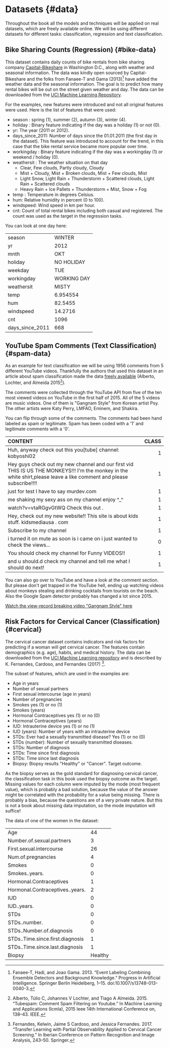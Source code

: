 


# Datasets {#data}
Throughout the book all the models and techniques will be applied on real datasets, which are freely available online.
We will be using different datasets for different tasks:
classification, regression and text classification.

## Bike Sharing Counts (Regression) {#bike-data}
This dataset contains daily counts of bike rentals from bike sharing company [Capital-Bikeshare](https://www.capitalbikeshare.com/) in Washington D.C., along with weather and seasonal information.
The data was kindly open sourced by Capital-Bikeshare and the folks from Fanaee-T and Gama (2013)[^Fanaee] have added the weather data and the seasonal information.
The goal is to predict how many rental bikes will be out on the street given weather and day. The data can be downloaded from the [UCI Machine Learning Repository](http://archive.ics.uci.edu/ml/datasets/Bike+Sharing+Dataset).


For the examples, new features were introduced and not all original features were used.
Here is the list of features that were used:

- season : spring (1), summer (2), autumn (3), winter (4).
- holiday : Binary feature indicating if the day was a holiday (1) or not (0).
- yr: The year (2011 or 2012).
- days_since_2011: Number of days since the 01.01.2011 (the first day in the dataset). This feature was introduced to account for the trend, in this case that the bike rental service became more popular over time.
- workingday : Binary feature indicating if the day was a workingday (1) or weekend / holiday (0).
- weathersit : The weather situation on that day
    - Clear, Few clouds, Partly cloudy, Cloudy
    - Mist + Cloudy, Mist + Broken clouds, Mist + Few clouds, Mist
    - Light Snow, Light Rain + Thunderstorm + Scattered clouds, Light Rain + Scattered clouds
    - Heavy Rain + Ice Pallets + Thunderstorm + Mist, Snow + Fog
- temp : Temperature in degrees Celsius.
- hum: Relative humidity in percent (0 to 100).
- windspeed: Wind speed in km per hour.
- cnt: Count of total rental bikes including both casual and registered. The count was used as the target in the regression tasks.

You can look at one day here:


|                |            |
|:---------------|:-----------|
|season          |WINTER      |
|yr              |2012        |
|mnth            |OKT         |
|holiday         |NO HOLIDAY  |
|weekday         |TUE         |
|workingday      |WORKING DAY |
|weathersit      |MISTY       |
|temp            |6.954554    |
|hum             |82.5455     |
|windspeed       |14.2716     |
|cnt             |1096        |
|days_since_2011 |668         |

## YouTube Spam Comments (Text Classification) {#spam-data}
As an example for text classification we will be using 1956 comments from 5 different YouTube videos.
Thankfully the authors that used this dataset in an article about spam classification made the data  [freely available](http://dcomp.sor.ufscar.br/talmeida/youtubespamcollection/) (Alberto, Lochter, and Almeida 2015[^Alberto]).

The comments were  collected through the YouTube API from five of the ten most viewed videos
on YouTube in the first half of 2015. All of the 5 videos are music videos.
One of them is "Gangnam Style" from Korean artist Psy. The other artists were Katy Perry, LMFAO, Eminem, and Shakira.


You can flip through some of the comments. The comments had been hand labeled as spam or legitimate.
Spam has been coded with a '1' and legitimate comments with a '0'.


|CONTENT                                                                                                                                                                | CLASS|
|:----------------------------------------------------------------------------------------------------------------------------------------------------------------------|-----:|
|Huh, anyway check out this you[tube] channel: kobyoshi02                                                                                                               |     1|
|Hey guys check out my new channel and our first vid THIS IS US THE  MONKEYS!!! I'm the monkey in the white shirt,please leave a like comment  and please subscribe!!!! |     1|
|just for test I have to say murdev.com                                                                                                                                 |     1|
|me shaking my sexy ass on my channel enjoy ^_^                                                                                                                         |     1|
|watch?v=vtaRGgvGtWQ   Check this out .                                                                                                                                 |     1|
|Hey, check out my new website!! This site is about kids stuff. kidsmediausa  . com                                                                                     |     1|
|Subscribe to my channel                                                                                                                                                |     1|
|i turned it on mute as soon is i came on i just wanted to check the  views...                                                                                          |     0|
|You should check my channel for Funny VIDEOS!!                                                                                                                         |     1|
|and u should.d check my channel and tell me what I should do next!                                                                                                     |     1|

You can also go over to YouTube and have a look at the comment section.
But please don't get trapped in the YouTube hell, ending up watching videos about monkeys stealing and drinking cocktails from tourists on the beach.
Also the Google Spam detector probably has changed a lot since 2015.

[Watch the view-record breaking video "Gangnam Style" here](https://www.youtube.com/watch?v=9bZkp7q19f0&feature=player_embedded)

## Risk Factors for Cervical Cancer (Classification) {#cervical}

The cervical cancer dataset contains indicators and risk factors for predicting if a woman will get cervical cancer.
The features contain demographics (e.g. age), habits, and medical history.
The data can be downloaded from the [UCI Machine Learning repository](https://archive.ics.uci.edu/ml/datasets/Cervical+cancer+%28Risk+Factors%29) and is described by K. Fernandes, Cardoso, and Fernandes (2017) [^Fernandes].

The subset of features, which are used in the examples are:

- Age in years
- Number of sexual partners
- First sexual intercourse (age in years)
- Number of pregnancies
- Smokes yes (1) or no (1)
- Smokes (years)
- Hormonal Contraceptives yes (1) or no (0)
- Hormonal Contraceptives (years)
- IUD: Intrauterine device yes (1) or no (1)
- IUD (years): Number of years with an intrauterine device
- STDs: Ever had a sexually transmitted disease? Yes (1) or no (0)
- STDs (number): Number of sexually transmitted diseases.
- STDs: Number of diagnosis
- STDs: Time since first diagnosis
- STDs: Time since last diagnosis
- Biopsy: Biopsy results "Healthy" or "Cancer". Target outcome.

As the biopsy serves as the gold standard for diagnosing cervical cancer, the classification task in this book used the biopsy outcome as the target.
Missing values for each column were imputed by the mode (most frequent value), which is probably a bad solution, because the value of the answer might be correlated with the probability for a value being missing.
There is probably a bias, because the questions are of a very private nature.
But this is not a book about missing data imputation, so the mode imputation will suffice!

The data of one of the women in the dataset:

|                                 |        |
|:--------------------------------|:-------|
|Age                              |44      |
|Number.of.sexual.partners        |3       |
|First.sexual.intercourse         |26      |
|Num.of.pregnancies               |4       |
|Smokes                           |0       |
|Smokes..years.                   |0       |
|Hormonal.Contraceptives          |1       |
|Hormonal.Contraceptives..years.  |2       |
|IUD                              |0       |
|IUD..years.                      |0       |
|STDs                             |0       |
|STDs..number.                    |0       |
|STDs..Number.of.diagnosis        |0       |
|STDs..Time.since.first.diagnosis |1       |
|STDs..Time.since.last.diagnosis  |1       |
|Biopsy                           |Healthy |


[^Fanaee]: Fanaee-T, Hadi, and Joao Gama. 2013. “Event Labeling Combining Ensemble Detectors and Background Knowledge.” Progress in Artificial Intelligence. Springer Berlin Heidelberg, 1–15. doi:10.1007/s13748-013-0040-3.

[^Alberto]: Alberto, Túlio C, Johannes V Lochter, and Tiago A Almeida. 2015. “Tubespam: Comment Spam Filtering on Youtube.” In Machine Learning and Applications (Icmla), 2015 Ieee 14th International Conference on, 138–43. IEEE.

[^Fernandes]: Fernandes, Kelwin, Jaime S Cardoso, and Jessica Fernandes. 2017. “Transfer Learning with Partial Observability Applied to Cervical Cancer Screening.” In Iberian Conference on Pattern Recognition and Image Analysis, 243–50. Springer.
